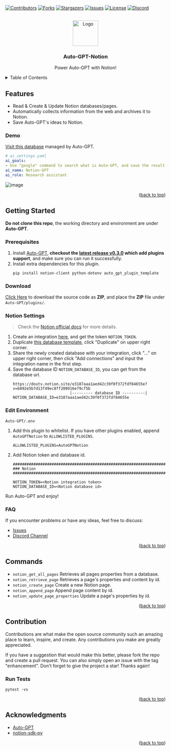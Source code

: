 <!-- Improved compatibility of back to top link: See: https://github.com/othneildrew/Best-README-Template/pull/73 -->
<a name="readme-top"></a>
<!--
*** Thanks for checking out the Best-README-Template. If you have a suggestion
*** that would make this better, please fork the repo and create a pull request
*** or simply open an issue with the tag "enhancement".
*** Don't forget to give the project a star!
*** Thanks again! Now go create something AMAZING! :D
-->



<!-- PROJECT SHIELDS -->
<!--
*** I'm using markdown "reference style" links for readability.
*** Reference links are enclosed in brackets [ ] instead of parentheses ( ).
*** See the bottom of this document for the declaration of the reference variables
*** for contributors-url, forks-url, etc. This is an optional, concise syntax you may use.
*** https://www.markdownguide.org/basic-syntax/#reference-style-links
-->
[![Contributors][contributors-shield]][contributors-url]
[![Forks][forks-shield]][forks-url]
[![Stargazers][stars-shield]][stars-url]
[![Issues][issues-shield]][issues-url]
[![License][license-shield]][license-url]
[![Discord][discord-shield]][discord-url]



<!-- PROJECT LOGO -->
<br />
<div align="center">
    <img src="https://user-images.githubusercontent.com/20609724/236097216-c6516099-5823-49d3-9941-fa0193c81acd.png" alt="Logo" width="80" height="80">

  <h3 align="center">Auto-GPT-Notion</h3>

  <p align="center">
    Power Auto-GPT with Notion!
  </p>
</div>

<!-- TABLE OF CONTENTS -->
<details>
  <summary>Table of Contents</summary>
  <ol>
    <li><a href="#features">Features</a></li>
    <li>
        <a href="#getting-started">Getting Started</a>
    </li>
    <li><a href="#commands">Commands</a></li>
    <li><a href="#contribution">Contribution</a></li>
    <li><a href="#acknowledgments">Acknowledgments</a></li>
  </ol>
</details>

## Features

- Read & Create & Update Notion databases/pages.
- Automatically collects information from the web and archives it to Notion.
- Save Auto-GPT's ideas to Notion.

### Demo
[Visit this database](https://doutv.notion.site/doutv/e3187aaa1aed42c39f0f372fdf84655e?v=b892e5b7d13f49ec8ff200916e79cf5b) managed by Auto-GPT.

```yaml
# ai_settings.yaml
ai_goals:
- Use "google" command to search what is Auto-GPT, and save the result to a Notion page
ai_name: Notion-GPT
ai_role: Research assistant
```

![image](https://user-images.githubusercontent.com/20609724/234296458-f303140f-bf58-48d8-89e2-06f52806893d.png)

<p align="right">(<a href="#readme-top">back to top</a>)</p>

## Getting Started
**Do not clone this repo**, the working directory and environment are under **Auto-GPT**.

### Prerequisites
1. Install [Auto-GPT](https://github.com/Significant-Gravitas/Auto-GPT), **checkout the [latest release v0.3.0](https://github.com/Significant-Gravitas/Auto-GPT/releases/tag/v0.3.0) which add plugins support**, and make sure you can run it successfully.
2. Install extra dependencies for this plugin.
    ```
    pip install notion-client python-dotenv auto_gpt_plugin_template
    ```

### Download
[Click Here](https://github.com/doutv/Auto-GPT-Notion/archive/refs/heads/master.zip) to download the source code as **ZIP**, and place the **ZIP** file under `Auto-GPT/plugins/`.

### Notion Settings
> Check the [Notion official docs](https://developers.notion.com/docs/create-a-notion-integration) for more details.
1. Create an integration [here](https://www.notion.so/my-integrations), and get the token `NOTION_TOKEN`.
2. Duplicate [this database template](https://doutv.notion.site/e3187aaa1aed42c39f0f372fdf84655e?v=b892e5b7d13f49ec8ff200916e79cf5b), click "Duplicate" on upper right corner.
3. Share the newly created database with your integration, click "..." on upper right corner, then click "Add connections" and input the integration name in the first step.
4. Save the database ID `NOTION_DATABASE_ID`, you can get from the database url.
    ```
    https://doutv.notion.site/e3187aaa1aed42c39f0f372fdf84655e?v=b892e5b7d13f49ec8ff200916e79cf5b
                             |--------- database ID ----------|
    NOTION_DATABASE_ID=e3187aaa1aed42c39f0f372fdf84655e
    ```


### Edit Environment
`Auto-GPT/.env`
1. Add this plugin to whitelist. If you have other plugins enabled, append `AutoGPTNotion` to `ALLOWLISTED_PLUGINS`.
    ```
    ALLOWLISTED_PLUGINS=AutoGPTNotion
    ```
2. Add Notion token and database id.
    ```
    ################################################################################
    ### Notion
    ################################################################################

    NOTION_TOKEN=<Notion integration token>
    NOTION_DATABASE_ID=<Notion database id>
    ```

Run Auto-GPT and enjoy!


### FAQ
If you encounter problems or have any ideas, feel free to discuss:
- [Issues](https://github.com/doutv/Auto-GPT-Notion/issues)
- [Discord Channel](https://discord.com/channels/1092243196446249134/1098882305000472626)

<p align="right">(<a href="#readme-top">back to top</a>)</p>

## Commands
- `notion_get_all_pages` Retrieves all pages properties from a database.
- `notion_retrieve_page` Retrieves a page's properties and content by id.
- `notion_create_page` Create a new Notion page.
- `notion_append_page` Append page content by id.
- `notion_update_page_properties` Update a page's properties by id.

<p align="right">(<a href="#readme-top">back to top</a>)</p>

## Contribution
Contributions are what make the open source community such an amazing place to learn, inspire, and create. Any contributions you make are greatly appreciated.

If you have a suggestion that would make this better, please fork the repo and create a pull request. You can also simply open an issue with the tag "enhancement". Don't forget to give the project a star! Thanks again!

### Run Tests
```
pytest -vs
```

<p align="right">(<a href="#readme-top">back to top</a>)</p>

## Acknowledgments
- [Auto-GPT](https://github.com/Significant-Gravitas/Auto-GPT)
- [notion-sdk-py](https://github.com/ramnes/notion-sdk-py)

<p align="right">(<a href="#readme-top">back to top</a>)</p>

<!-- MARKDOWN LINKS & IMAGES -->
<!-- https://www.markdownguide.org/basic-syntax/#reference-style-links -->
[contributors-shield]: https://img.shields.io/github/contributors/doutv/Auto-GPT-Notion.svg?style=for-the-badge
[contributors-url]: https://github.com/doutv/Auto-GPT-Notion/graphs/contributors
[forks-shield]: https://img.shields.io/github/forks/doutv/Auto-GPT-Notion.svg?style=for-the-badge
[forks-url]: https://github.com/doutv/Auto-GPT-Notion/network/members
[stars-shield]: https://img.shields.io/github/stars/doutv/Auto-GPT-Notion.svg?style=for-the-badge
[stars-url]: https://github.com/doutv/Auto-GPT-Notion/stargazers
[issues-shield]: https://img.shields.io/github/issues/doutv/Auto-GPT-Notion.svg?style=for-the-badge
[issues-url]: https://github.com/doutv/Auto-GPT-Notion/issues
[license-shield]: https://img.shields.io/github/license/doutv/Auto-GPT-Notion.svg?style=for-the-badge
[license-url]: https://github.com/doutv/Auto-GPT-Notion/blob/master/LICENSE
[discord-shield]: https://img.shields.io/badge/Discord-channel-brightgreen?style=for-the-badge
[discord-url]: https://discord.com/channels/1092243196446249134/1098882305000472626
